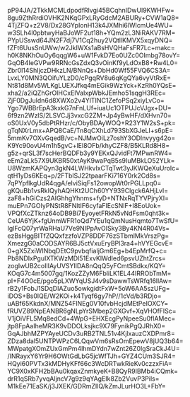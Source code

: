 pP94JA/2TkkMCMLdpodfRlvgi45BCqhnIDwUl9KWHFw=
8gu9ZthRrdiOVHK2NKqGPxLRyGdcM2ABURy+CVW1aQ8=
4TjZFQ+z2V8/Dx28GYpIonH13k4JXMhi6lWlcmUe4WU=
w3SLh4l0pbtwyHaBJoWF2ut18h+YQm2zL3NiRAKV7RM=
PYpUSswd64JN2F7dj7V1Cq2huy2VQtllKMVX5xqyDNQ=
fZFt6UusSnUWw/w2JkIWXs1aBsHVQHaFsFR7Lc+makc=
h0K8NKhOuOy6qqgW6+uW1FvkD7Eo0UZc0OImbg78ovY=
GqOB4IeGVPw9RRNcGsZdxQ3vOinKf9yLdOxB8+Rw4L0=
Zbr0l14ShIjczDHkzLN/BNnQs+DbHd0Wf55FVQ6CS3A=
LvxLY0MN3QOifuYLzD0/cPgqRV8u6qKgQYa6vyVtRxE=
Nt81d8Mv5WLKgLUEXJfkq4mEGik9WzYck+KzRh0YQsE=
xha2/a2iQZhGrOIHCxElVaIxpWbkJEmho51sqgH3REc=
ZjF0DgJuldn6d8XWXo2v4YlTINC1ZefoPSq2xiyLvCo=
Ygo7WBBrEpA3kxkG7nFnLUf+iuaUc1OTPUJcVJgx+DU=
6f9zn2WzlS/2LSVCJj3vxcG2ZM+Jp4yBwHF/dXHvn70=
oS0UxV0y5dbPtRHzr/c/ObyBDAyWOQ+R23Y1W2sS+pk=
gTqNXrLmx+APQ8CaE/Tn8qCXhLd793SbXGJeLI+s6pE=
5mmKv7OXvGqedB/vc+NJMwOiLz7oshY3ODlnvyyg42o=
K9Yc90ovU4m1h5gvC+lEl8OFb/khyCZF8/B5KLRd8H8=
g5z+qrSL3f7scHerBQDFb3y9YEKxQJvidFt7MPwnRW4=
eEm2aLk57X9UKBR50xtAyK9waPqB5s9IuMBkLO52YLk=
U8WzmKAPQyn3gkN4LWHkvIxCTqTwt3yJKWQeXuUroIc=
qtH1yDs6KEq+p/2FTblSJ22tpaarFKi716Y0rk2Cd8s=
7qPYpflkgUdR4qgA/elviSiqFs12owopWt0rPGLLpq0=
gKQuBb1vsRkIQyhAQHKt2UCh60YY939Clgck6AHjLvI=
zaF8+hGiCzs2AIGhhgYhnms+fyD+NTNxRqTYVPjryXI=
muEPn7GOIyPNStR8FNltIF6cyfaFIEcSNlF+I8EoUok=
VPQfXcZTknz64oDB9Bi7EyoyetFRkN5vNdFsm0qht3k=
CeUA6YjK+fgUnmWFR1oQd7YEu1qQmNusHqmto7TwSfU=
IglFcQ07yrWaRHaU7Ve9NIPpAvOISky3By4KN4R04Vs=
ezBsHggBITfZQQxfzzfoVZP8DDF76zSTbmlMkVrszPg=
XmezgG0aCODSAYR6BJ5ctVxuEryBPl3ra4+hVYEGcvE=
0+gX5ZxiWINbqDEtC9pvbqfiaIjGm6Eg+b4EpMrfQ+c=
Pb8NDIxPguIXTKWzMDl51ExvKlWdIed6psvUZhtZrcs=
zogIwUB2coIlIAyUVSYIlDA8nQqQ5yFCmtSBdkx/KQY=
KOqG7c4m5007gq/1KozZZyM6FbliLK1EL44IRRObTmM=
pI+F4O0cE/pgo5pLXWYqUSJ4v9sDawwTsWRfq16llAw=
rB2y1FobJ1SDqDIAZuo5owkgidtFxW+5oW6AA5szUFg=
iDOS+Bs0lQE/W2KOi+k4Tyqf6gy7hP//1cVd/b3RDjo=
uABf65KkdnX/MNZ54FlNEg0V10fvbHcjdMEtPeIOXCY=
fRUVZ89NpEANBR6gNLpYrSMbep2GXGvf+XqVHOfFISc=
V1jOiVFL5Mq8edCd+4WpG+EHXEcgPyNpeeSu0flAMec=
jtp8FpAaIheMR3K9vDDOLksjkc9X79FynikPgQJRhX0=
GqAJbhMZPYAyeUCDv3uRB2TNL51v4KjlxauzCXDPmr8=
ZDza8dal5UNTPWPzC6LQqwVm6sRsOmEpewV8jUQ3b64=
MWpatgXOmZUxGmPm4lhmDYdn7wZnt26Z0lgSraCkJ4U=
/INRayxY6Yr9H6OWtGdLbG5jcWfTJh+GYZ4CUm3SJR4=
HQyi60PVTx3kMDHyKFf66c3WcDRTwkRieKv0czzxFiA=
YC9X0xKFH2bBAu0kqaxZnmkyeK+B8QyR9IBMb4iCQmk=
drR1qSRb7yvqAljncV7g9z9qYAgEIk8Zb2VuvP3Pils=
M1kEe71EaSK/j3JXEK/GDRmZIlQ/kZmJLurHO3L+FbY=
